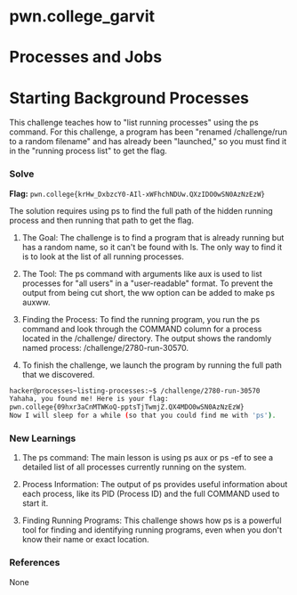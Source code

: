 # pwn.college_garvit
# Processes and Jobs

# Starting Background Processes
This challenge teaches how to "list running processes" using the ps command. For this challenge, a program has been "renamed /challenge/run to a random filename" and has already been "launched," so you must find it in the "running process list" to get the flag.

### Solve
**Flag:** `pwn.college{krHw_DxbzcY0-AIl-xWFhchNDUw.QXzIDO0wSN0AzNzEzW}`

The solution requires using ps to find the full path of the hidden running process and then running that path to get the flag.

1. The Goal: The challenge is to find a program that is already running but has a random name, so it can't be found with ls. The only way to find it is to look at the list of all running processes.

2. The Tool: The ps command with arguments like aux is used to list processes for "all users" in a "user-readable" format. To prevent the output from being cut short, the ww option can be added to make ps auxww.

3. Finding the Process: To find the running program, you run the ps command and look through the COMMAND column for a process located in the /challenge/ directory.
The output shows the randomly named process: /challenge/2780-run-30570.

4. To finish the challenge, we launch the program by running the full path that we discovered.


```bash
hacker@processes~listing-processes:~$ /challenge/2780-run-30570
Yahaha, you found me! Here is your flag:
pwn.college{09hxr3aCnMTWKoQ-pptsTjTwmjZ.QX4MDO0wSN0AzNzEzW}
Now I will sleep for a while (so that you could find me with 'ps').
```
    
### New Learnings
1. The ps command: The main lesson is using ps aux or ps -ef to see a detailed list of all processes currently running on the system.

2. Process Information: The output of ps provides useful information about each process, like its PID (Process ID) and the full COMMAND used to start it.

3. Finding Running Programs: This challenge shows how ps is a powerful tool for finding and identifying running programs, even when you don't know their name or exact location.

### References 
None